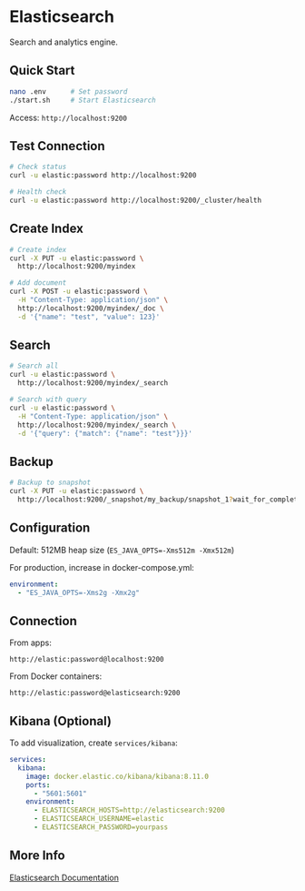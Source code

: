 # Elasticsearch

Search and analytics engine.

## Quick Start

```bash
nano .env      # Set password
./start.sh     # Start Elasticsearch
```

Access: `http://localhost:9200`

## Test Connection

```bash
# Check status
curl -u elastic:password http://localhost:9200

# Health check
curl -u elastic:password http://localhost:9200/_cluster/health
```

## Create Index

```bash
# Create index
curl -X PUT -u elastic:password \
  http://localhost:9200/myindex

# Add document
curl -X POST -u elastic:password \
  -H "Content-Type: application/json" \
  http://localhost:9200/myindex/_doc \
  -d '{"name": "test", "value": 123}'
```

## Search

```bash
# Search all
curl -u elastic:password \
  http://localhost:9200/myindex/_search

# Search with query
curl -u elastic:password \
  -H "Content-Type: application/json" \
  http://localhost:9200/myindex/_search \
  -d '{"query": {"match": {"name": "test"}}}'
```

## Backup

```bash
# Backup to snapshot
curl -X PUT -u elastic:password \
  http://localhost:9200/_snapshot/my_backup/snapshot_1?wait_for_completion=true
```

## Configuration

Default: 512MB heap size (`ES_JAVA_OPTS=-Xms512m -Xmx512m`)

For production, increase in docker-compose.yml:
```yaml
environment:
  - "ES_JAVA_OPTS=-Xms2g -Xmx2g"
```

## Connection

From apps:
```
http://elastic:password@localhost:9200
```

From Docker containers:
```
http://elastic:password@elasticsearch:9200
```

## Kibana (Optional)

To add visualization, create `services/kibana`:
```yaml
services:
  kibana:
    image: docker.elastic.co/kibana/kibana:8.11.0
    ports:
      - "5601:5601"
    environment:
      - ELASTICSEARCH_HOSTS=http://elasticsearch:9200
      - ELASTICSEARCH_USERNAME=elastic
      - ELASTICSEARCH_PASSWORD=yourpass
```

## More Info

[Elasticsearch Documentation](https://www.elastic.co/guide/)
